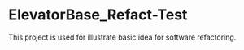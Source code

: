 # ElevatorBase_Refact-Test
This project is used for illustrate basic idea for software refactoring.
